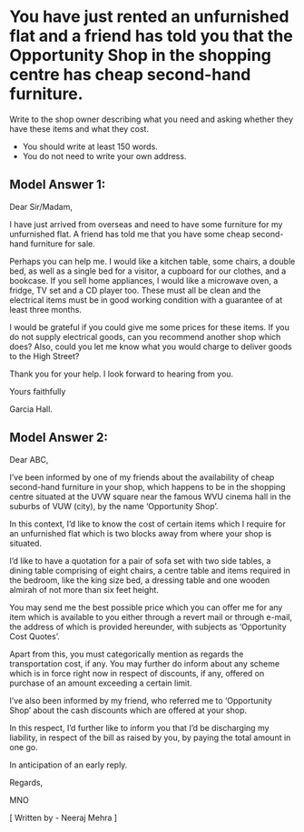 # You have just rented an unfurnished flat and a friend has told you that the Opportunity Shop in the shopping centre has cheap second-hand furniture.

Write to the shop owner describing what you need and asking whether they have these items and what they cost.

- You should write at least 150 words.
- You do not need to write your own address.


 
## Model Answer 1:  

Dear Sir/Madam,

I have just arrived from overseas and need to have some furniture for my unfurnished flat. A friend has told me that you have some cheap second-hand furniture for sale.

Perhaps you can help me. I would like a kitchen table, some chairs, a double bed, as well as a single bed for a visitor, a cupboard for our clothes, and a bookcase. If you sell home appliances, I would like a microwave oven, a fridge, TV set and a CD player too. These must all be clean and the electrical items must be in good working condition with a guarantee of at least three months.

I would be grateful if you could give me some prices for these items. If you do not supply electrical goods, can you recommend another shop which does? Also, could you let me know what you would charge to deliver goods to the High Street?

Thank you for your help. I look forward to hearing from you.

Yours faithfully

Garcia Hall.

 

## Model Answer 2:  

Dear ABC,

I’ve been informed by one of my friends about the availability of cheap second-hand furniture in your shop, which happens to be in the shopping centre situated at the UVW square near the famous WVU cinema hall in the suburbs of VUW (city), by the name ‘Opportunity Shop’.

In this context, I’d like to know the cost of certain items which I require for an unfurnished flat which is two blocks away from where your shop is situated.

I’d like to have a quotation for a pair of sofa set with two side tables, a dining table comprising of eight chairs, a centre table and items required in the bedroom, like the king size bed, a dressing table and one wooden almirah of not more than six feet height.

You may send me the best possible price which you can offer me for any item which is available to you either through a revert mail or through e-mail, the address of which is provided hereunder, with subjects as ‘Opportunity Cost Quotes’.

Apart from this, you must categorically mention as regards the transportation cost, if any. You may further do inform about any scheme which is in force right now in respect of discounts, if any, offered on purchase of an amount exceeding a certain limit.

I’ve also been informed by my friend, who referred me to ‘Opportunity Shop’ about the cash discounts which are offered at your shop.

In this respect, I’d further like to inform you that I’d be discharging my liability, in respect of the bill as raised by you, by paying the total amount in one go.

In anticipation of an early reply.

Regards,

MNO

[ Written by - Neeraj Mehra ]